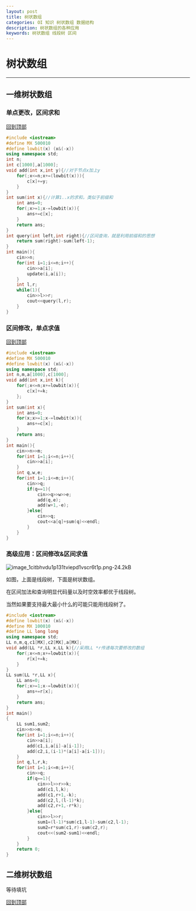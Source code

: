 ```yaml
---
layout: post
title: 树状数组
categories: OI 知识 树状数组 数据结构
description: 树状数组的各种应用
keywords: 树状数组 线段树 区间
---
```


<span id = "mdgototop"></span>

# 树状数组

---

## 一维树状数组

### 单点更改，区间求和

[回到顶部](#mdgototop)

```cpp
#include <iostream> 
#define MX 500010
#define lowbit(x) (x&(-x)) 
using namespace std;
int n;
int c[1000],a[1000];
void add(int x,int y){//对于节点x加上y
	for(;x<=n;x+=(lowbit(x))){
		c[x]+=y;
	}
}
int sum(int x){//计算1..x的求和，类似于前缀和
	int ans=0;
	for(;x>=1;x-=lowbit(x)){
		ans+=c[x];
	}
	return ans;
}
int query(int left,int right){//区间查询，就是利用前缀和的思想
	return sum(right)-sum(left-1);
}
int main(){
	cin>>n;
	for(int i=1;i<=n;i++){
		cin>>a[i];
		update(i,a[i]);
	}
	int l,r;
	while(1){
		cin>>l>>r;
		cout<<query(l,r);
	}
}
```

### 区间修改，单点求值

[回到顶部](#mdgototop)

```cpp
#include <iostream>
#define MX 500010
#define lowbit(x) (x&(-x))
using namespace std;
int n,m,a[1000],c[1000];
void add(int x,int k){
    for(;x<=n;x+=lowbit(x)){
        c[x]+=k;
    };
}
int sum(int x){
    int ans=0;
    for(x;x>=1;x-=lowbit(x)){
        ans+=c[x];
    }
    return ans;
}
int main(){
    cin>>n>>m;
    for(int i=1;i<=n;i++){
        cin>>a[i];
    }
    int q,w,e;
    for(int i=1;i<=m;i++){
        cin>>q;
        if(q==1){
            cin>>q>>w>>e;
            add(q,e);   
            add(w+1,-e);
        }else{
            cin>>q;
            cout<<a[q]+sum(q)<<endl;
        }
    }
}
```

### 高级应用：区间修改&区间求值

![image_1citbhvdu1p131tviepd1vscr6t1p.png-24.2kB][1]

如图，上面是线段树，下面是树状数组。

在区间加法和查询明显代码量以及时空效率都优于线段树。

当然如果要支持最大最小什么的可能只能用线段树了。

```cpp
#include <iostream>
#define lowbit(x) (x&(-x))
#define MX 100010
#define LL long long 
using namespace std;
LL n,m,q,c1[MX],c2[MX],a[MX];
void add(LL *r,LL x,LL k){//采用LL *r传递每次要修改的数组
    for(;x<=n;x+=lowbit(x)){
        r[x]+=k;
    }
}
LL sum(LL *r,LL x){
    LL ans=0;
    for(;x>=1;x-=lowbit(x)){
        ans+=r[x];
    }
    return ans;
}
int main()
{
    LL sum1,sum2;
    cin>>n>>m;
    for(int i=1;i<=n;i++){
        cin>>a[i];
        add(c1,i,a[i]-a[i-1]);
        add(c2,i,(i-1)*(a[i]-a[i-1]));
    }
    int q,l,r,k;
    for(int i=1;i<=m;i++){
        cin>>q;
        if(q==1){
            cin>>l>>r>>k;
            add(c1,l,k);
            add(c1,r+1,-k);
            add(c2,l,(l-1)*k);
            add(c2,r+1,-r*k);
        }else{
            cin>>l>>r;
            sum1=(l-1)*sum(c1,l-1)-sum(c2,l-1);
            sum2=r*sum(c1,r)-sum(c2,r);
            cout<<(sum2-sum1)<<endl;
        }
    }
    return 0;
}
```

## 二维树状数组

等待填坑

[回到顶部](#mdgototop)


  [1]: http://static.zybuluo.com/zhshh/4in1i4epvvf13esrr05agv40/image_1citbhvdu1p131tviepd1vscr6t1p.png